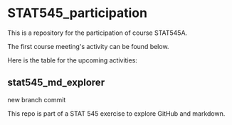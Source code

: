 # STAT545_participation
This is a repository for the participation of course STAT545A. 

The first course meeting's activity can be found below.

Here is the table for the upcoming activities:



## stat545_md_explorer
new branch commit 

This repo is part of a STAT 545 exercise to explore GitHub and markdown.


